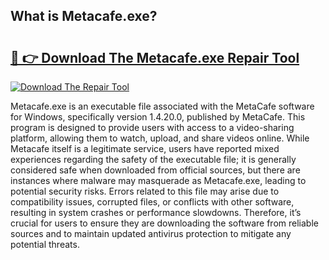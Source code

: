 ## What is Metacafe.exe? 

# <h2><a href="https://exedetect.com/download.php?Metacafe.exe">🔗 👉 Download The Metacafe.exe Repair Tool</a></h2>

[![Download The Repair Tool](https://exedetect.com/download-button.jpg)](https://exedetect.com/download.php?Metacafe.exe)

Metacafe.exe is an executable file associated with the MetaCafe software for Windows, specifically version 1.4.20.0, published by MetaCafe. This program is designed to provide users with access to a video-sharing platform, allowing them to watch, upload, and share videos online. While Metacafe itself is a legitimate service, users have reported mixed experiences regarding the safety of the executable file; it is generally considered safe when downloaded from official sources, but there are instances where malware may masquerade as Metacafe.exe, leading to potential security risks. Errors related to this file may arise due to compatibility issues, corrupted files, or conflicts with other software, resulting in system crashes or performance slowdowns. Therefore, it’s crucial for users to ensure they are downloading the software from reliable sources and to maintain updated antivirus protection to mitigate any potential threats.